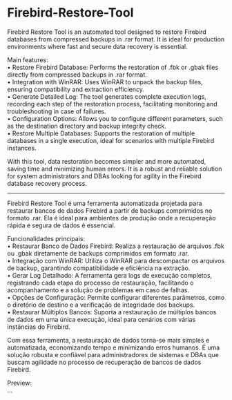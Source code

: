 # Firebird-Restore-Tool 
<!-- <img align="center" alt="mateusayres-Java" height="50" width="50" src="https://raw.githubusercontent.com/devicons/devicon/master/icons/java/java-original.svg"> -->

Firebird Restore Tool is an automated tool designed to restore Firebird databases from compressed backups in .rar format. It is ideal for production environments where fast and secure data recovery is essential.

Main features: <br>
• Restore Firebird Database: Performs the restoration of .fbk or .gbak files directly from compressed backups in .rar format. <br>
• Integration with WinRAR: Uses WinRAR to unpack the backup files, ensuring compatibility and extraction efficiency. <br>
• Generate Detailed Log: The tool generates complete execution logs, recording each step of the restoration process, facilitating monitoring and troubleshooting in case of failures. <br>
• Configuration Options: Allows you to configure different parameters, such as the destination directory and backup integrity check. <br>
• Restore Multiple Databases: Supports the restoration of multiple databases in a single execution, ideal for scenarios with multiple Firebird instances. <br>

With this tool, data restoration becomes simpler and more automated, saving time and minimizing human errors. It is a robust and reliable solution for system administrators and DBAs looking for agility in the Firebird database recovery process.

**********************************************

Firebird Restore Tool é uma ferramenta automatizada projetada para restaurar bancos de dados Firebird a partir de backups comprimidos no formato .rar. Ela é ideal para ambientes de produção onde a recuperação rápida e segura de dados é essencial.

Funcionalidades principais: <br>
• Restaurar Banco de Dados Firebird: Realiza a restauração de arquivos .fbk ou .gbak diretamente de backups comprimidos em formato .rar. <br>
• Integração com WinRAR: Utiliza o WinRAR para descompactar os arquivos de backup, garantindo compatibilidade e eficiência na extração. <br>
• Gerar Log Detalhado: A ferramenta gera logs de execução completos, registrando cada etapa do processo de restauração, facilitando o acompanhamento e a solução de problemas em caso de falhas. <br>
• Opções de Configuração: Permite configurar diferentes parâmetros, como o diretório de destino e a verificação de integridade dos backups. <br>
• Restaurar Múltiplos Bancos: Suporta a restauração de múltiplos bancos de dados em uma única execução, ideal para cenários com várias instâncias do Firebird. <br>

Com essa ferramenta, a restauração de dados torna-se mais simples e automatizada, economizando tempo e minimizando erros humanos. É uma solução robusta e confiável para administradores de sistemas e DBAs que buscam agilidade no processo de recuperação de bancos de dados Firebird.

Preview: <br>
...
